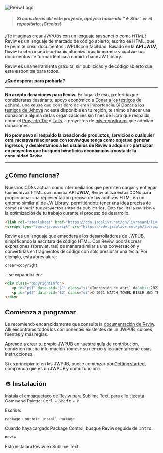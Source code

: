 ![Reviw Logo](https://github.com/livrasand/Reviw/assets/104039397/3202a0b1-266c-4815-a4ba-35b470965e7a)
> ##### Si consideras útil este proyecto, apóyalo haciendo "★ Star" en el repositorio. ¡Gracias!


¿Te imaginas crear JWPUBs con un lenguaje tan sencillo como HTML? Reviw es un lenguaje de marcado de código abierto, escrito en HTML, que te permite crear documentos JWPUB con facilidad. Basado en la **API JWLV**, Reviw te ofrece una interfaz de alto nivel que te permite visualizar tus documentos de forma idéntica a como lo hace JW Library.

Reviw es una herramienta gratuita, sin publicidad y de código abierto que está disponible para todos.

**¿Qué esperas para probarla?**

---

**No acepto donaciones para Reviw.** En lugar de eso, preferiría que consideraras destinar tu apoyo económico a [Donar a los testigos de Jehová](https://donate.jw.org/), una causa que considero de gran importancia. Si [Donar a los testigos de Jehová](https://donate.jw.org/) no está disponible en tu región, te animo a hacer una donación a alguna de las organizaciones sin fines de lucro que respaldo, como el [Proyecto Tor](https://donate.torproject.org/) o [Tails](https://tails.net/), o proyectos de [mis repositorios](https://github.com/livrasand?tab=repositories) que admitan donaciones.

**No promuevo ni respaldo la creación de productos, servicios o cualquier otra iniciativa relacionada con Reviw que tenga como objetivo generar ingresos, y desalentamos a los usuarios de Reviw a adquirir o participar en proyectos que busquen beneficios económicos a costa de la comunidad Reviw**.

---

## ¿Cómo funciona?
Nuestros CDNs actúan como intermediarios que permiten cargar y entregar tus archivos HTML con nuestra API **JWLV**, Reviw utiliza estos CDNs para proporcionar una representación precisa de tus archivos HTML en un entorno similar al de JW Library, permitiéndote tener una idea precisa de cómo se verán tus proyectos antes de publicarlos. Esto facilita la revisión y la optimización de tu trabajo durante el proceso de desarrollo.
```html
<link rel="steelsheet" href="https://cdn.jsdelivr.net/gh/livrasand/livrasand.github.io@main/JW-Library-Visualizer-API/4a57204c696272617279.css">
<script type="text/javascript" src="https://cdn.jsdelivr.net/gh/livrasand/livrasand.github.io@main/JW-Library-Visualizer-API/4a57204c696272617279.js"></script>
```
Reviw es un lenguaje que empodera a los desarrolladores de JWPUB, simplificando la escritura de código HTML. Con Reviw, podrás crear expresiones (abreviaturas) de manera similar a una conversación y convertirlas en fragmentos de código con solo presionar una tecla. Por ejemplo, esta abreviatura:

```html
crear>copyright
```

...se expandirá en:

```html
<div class="copyrightInfo">
   <p id="p$1" data-pid="$1" class="si">Impresión de abril de&nbsp;2023</p>
   <p id="p$2" data-pid="$2" class="si">© 2021 WATCH TOWER BIBLE AND TRACT SOCIETY OF PENNSYLVANIA</p>
</div>
```

## Comienza a programar
Le recomiendo encarecidamente que consulte la [documentación de Reviw](https://livrasand.github.io/Reviw/). Allí encontrarás todos los componentes existentes de un JWPUB, colores, fuentes y más reglas.

Aprende a crear tu propio JWPUB en nuestra [guía de contribución](CONTRIBUTING.md), contienen mucha información, tómese su tiempo y lea atentamente estas instrucciones.

Si es principiante en los JWPUB, puede comenzar por [Getting started](https://github.com/livrasand/Reviw/wiki/Getting-started), comprenda que es un JWPUB y como funciona.

## ⚙️ Instalación
Instala el empaquetado de Reviw para Sublime Text, para ello ejecuta Command Palette: <kbd>Ctrl</kbd> + <kbd>Shift</kbd> + <kbd>P</kbd>.

Escribe:
```html
Package Control: Install Package
```

Cuando haya cargado Package Control, busque Reviw seguido de <kbd>Intro</kbd>.
```html
Reviw
```

Esto instalará Reviw en Sublime Text.
